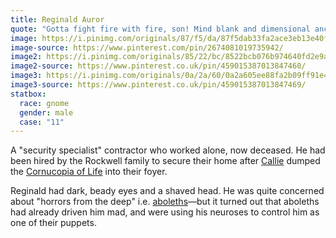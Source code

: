 ```yaml
---
title: Reginald Auror
quote: "Gotta fight fire with fire, son! Mind blank and dimensional anchor, ALL THE TIME. You heard of Sending? Scrying? Detect Thoughts? You really think wizards haven't already researched a spell combining them? You are a fool. Geis?? Dominate?? Come on. Like lambs to the slaughter."
image: https://i.pinimg.com/originals/87/f5/da/87f5dab33fa2ace3eb13e40fddd76539.png
image-source: https://www.pinterest.com/pin/2674081019735942/
image2: https://i.pinimg.com/originals/85/22/bc/8522bcb076b974640fd2e9a9a2bb8c44.jpg
image2-source: https://www.pinterest.co.uk/pin/459015387013847460/
image3: https://i.pinimg.com/originals/0a/2a/60/0a2a605ee88fa2b09ff91e4f813ea760.jpg
image3-source: https://www.pinterest.co.uk/pin/459015387013847469/
statbox:
  race: gnome
  gender: male
  case: "11"
---
```


A "security specialist" contractor who worked alone, now deceased. He had been
hired by the Rockwell family to secure their home after
[Callie](calumnystra-rockwell) dumped the
[Cornucopia of Life](../reliquaries/cornucopia) into their foyer.

Reginald had dark, beady eyes and a shaved head. He was quite concerned about
"horrors from the deep" i.e. [aboleths](aboleths)&mdash;but it turned out that
aboleths had already driven him mad, and were using his neuroses to control
him as one of their puppets.
